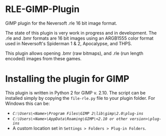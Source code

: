# RLE-GIMP-Plugin
 GIMP plugin for the Neversoft .rle 16 bit image format.

 The state of this plugin is very work in progress and in development.
 The .rle and .bmr formats are 16 bit images using an ARGB1555 color format
 used in Neversoft's Spiderman 1 & 2, Apocalypse, and THPS.
 
This plugin allows opening .bmr (raw bitmaps), and .rle (run length encoded) images
from these games.

# Installing the plugin for GIMP
This plugin is written in Python 2 for GIMP v. 2.10. The script can be installed simply by copying the `file-rle.py` file to your plugin folder.
For Windows this can be:
- *`C:\Users\<Name>\Program Files\GIMP 2\lib\gimp\2.0\plug-ins`*
- *`C:\Users\<Name>\AppData\Roaming\GIMP\<2.10 or other version>\plug-ins`*
- A custom location set in `Settings > Folders > Plug-in Folders`.
